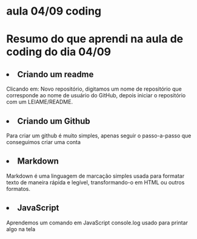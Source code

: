 # aula 04/09 coding
<h1>Resumo do que aprendi na aula de coding do dia 04/09</h1>
<h2><li>Criando um readme</li></h2>
<p> Clicando em: Novo repositório, digitamos um nome de repositório que corresponde ao nome de usuário do GitHub, depois iniciar o repositório com um LEIAME/README.</p>
<h2><li>Criando um Github</li></h2>
<p>Para criar um github é muito simples, apenas seguir o passo-a-passo que conseguimos criar uma conta</p>
<h2><li>Markdown</li></h2>
<p>Markdown é uma linguagem de marcação simples usada para formatar texto de maneira rápida e legível, transformando-o em HTML ou outros formatos.</p>
<h2><li>JavaScript</li></h2>
<p>Aprendemos um comando em JavaScript console.log usado para printar algo na tela</p>
